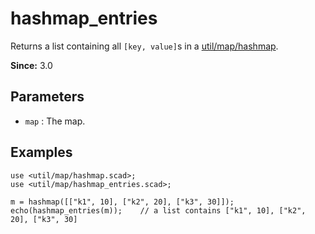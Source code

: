 # hashmap_entries

Returns a list containing all `[key, value]`s in a [util/map/hashmap](https://openhome.cc/eGossip/OpenSCAD/lib3x-hashmap.html). 

**Since:** 3.0

## Parameters

- `map` : The map.

## Examples

    use <util/map/hashmap.scad>;
    use <util/map/hashmap_entries.scad>;

    m = hashmap([["k1", 10], ["k2", 20], ["k3", 30]]);
    echo(hashmap_entries(m));    // a list contains ["k1", 10], ["k2", 20], ["k3", 30]
